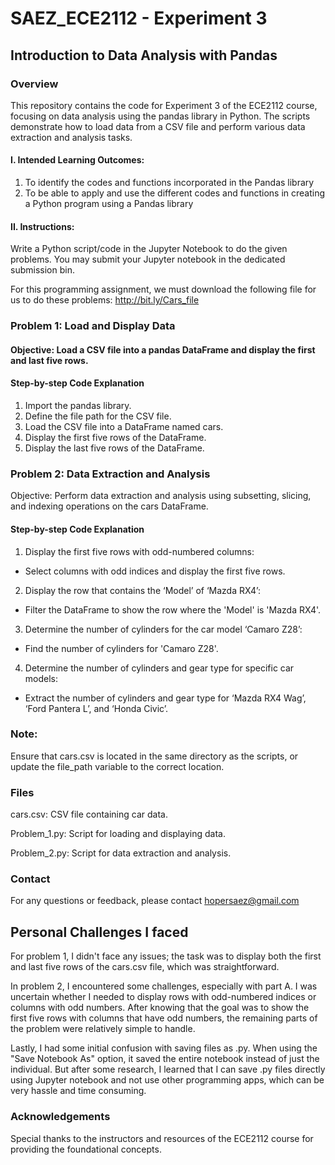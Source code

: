 # SAEZ_ECE2112 - Experiment 3
## Introduction to Data Analysis with Pandas

### Overview
This repository contains the code for Experiment 3 of the ECE2112 course, focusing on data analysis using the pandas library in Python. The scripts demonstrate how to load data from a CSV file and perform various data extraction and analysis tasks.

#### I. Intended Learning Outcomes:
1. To identify the codes and functions incorporated in the Pandas library
2. To be able to apply and use the different codes and functions in creating a Python program using a Pandas library

#### II. Instructions:
Write a Python script/code in the Jupyter Notebook to do the given problems. You may submit your Jupyter
notebook in the dedicated submission bin.

For this programming assignment, we must download the following file for us to do these problems: http://bit.ly/Cars_file

### Problem 1: Load and Display Data
#### Objective: Load a CSV file into a pandas DataFrame and display the first and last five rows.

#### Step-by-step Code Explanation
1. Import the pandas library.
2. Define the file path for the CSV file.
3. Load the CSV file into a DataFrame named cars.
4. Display the first five rows of the DataFrame.
5. Display the last five rows of the DataFrame.

### Problem 2: Data Extraction and Analysis
Objective: Perform data extraction and analysis using subsetting, slicing, and indexing operations on the cars DataFrame.

#### Step-by-step Code Explanation

1. Display the first five rows with odd-numbered columns:
- Select columns with odd indices and display the first five rows.

2. Display the row that contains the ‘Model’ of ‘Mazda RX4’:
- Filter the DataFrame to show the row where the 'Model' is 'Mazda RX4'.

3. Determine the number of cylinders for the car model ‘Camaro Z28’:
- Find the number of cylinders for 'Camaro Z28'.

4. Determine the number of cylinders and gear type for specific car models:
- Extract the number of cylinders and gear type for ‘Mazda RX4 Wag’, ‘Ford Pantera L’, and ‘Honda Civic’.

### Note:
Ensure that cars.csv is located in the same directory as the scripts, or update the file_path variable to the correct location.

### Files
cars.csv: CSV file containing car data.

Problem_1.py: Script for loading and displaying data.

Problem_2.py: Script for data extraction and analysis.

### Contact
For any questions or feedback, please contact hopersaez@gmail.com

## Personal Challenges I faced

For problem 1, I didn't face any issues; the task was to display both the first and last five rows of the cars.csv file, which was straightforward.

In problem 2, I encountered some challenges, especially with part A. I was uncertain whether I needed to display rows with odd-numbered indices or columns with odd numbers. After knowing that the goal was to show the first five rows with columns that have odd numbers, the remaining parts of the problem were relatively simple to handle.

Lastly, I had some initial confusion with saving files as .py. When using the "Save Notebook As" option, it saved the entire notebook instead of just the individual. But after some research, I learned that I can save .py files directly using Jupyter notebook and not use other programming apps, which can be very hassle and time consuming.

### Acknowledgements
Special thanks to the instructors and resources of the ECE2112 course for providing the foundational concepts.

